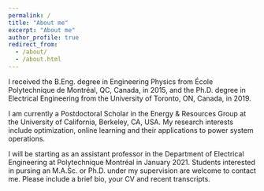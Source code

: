 ```yaml
---
permalink: /
title: "About me"
excerpt: "About me"
author_profile: true
redirect_from: 
  - /about/
  - /about.html
---
```


I received the B.Eng. degree in Engineering Physics from École Polytechnique de Montréal, QC, Canada, in 2015, and the Ph.D. degree in Electrical Engineering from the University of Toronto, ON, Canada, in 2019. 

I am currently a Postdoctoral Scholar in the Energy & Resources Group at the University of California, Berkeley, CA, USA. My research interests include optimization, online learning and their applications to power system operations.

I will be starting as an assistant professor in the Department of Electrical Engineering at Polytechnique Montréal in January 2021. Students interested in pursing an M.A.Sc. or Ph.D. under my supervision are welcome to contact me. Please include a brief bio, your CV and recent transcripts.
